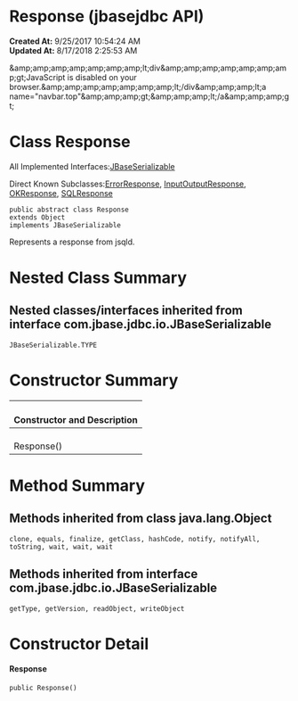 # Response (jbasejdbc API)

**Created At:** 9/25/2017 10:54:24 AM  
**Updated At:** 8/17/2018 2:25:53 AM  

<!--<br>    try {<br>        if (location.href.indexOf('is-external=true') == -1) {<br>            parent.document.title="Response (jbasejdbc   API)";<br>        }<br>    }<br>    catch(err) {<br>    }<br>//-->&amp;amp;amp;amp;amp;amp;amp;amp;lt;div&amp;amp;amp;amp;amp;amp;amp;amp;gt;JavaScript is disabled on your browser.&amp;amp;amp;amp;amp;amp;amp;amp;lt;/div&amp;amp;amp;amp;lt;a name="navbar.top"&amp;amp;amp;amp;gt;&amp;amp;amp;amp;lt;/a&amp;amp;amp;amp;gt;
# Class Response


All Implemented Interfaces:[JBaseSerializable](/39232-io/com_jbase_jdbc_io_jbaseserializable "interface in com.jbase.jdbc.io")

Direct Known Subclasses:[ErrorResponse](../../../../com/jbase/jdbc/io/Error/39232-io/com_jbase_jdbc_io_Response "class in com.jbase.jdbc.io"), [InputOutputResponse](../../../../com/jbase/jdbc/protocol/InputOutput/39232-io/com_jbase_jdbc_io_Response "class in com.jbase.jdbc.protocol"), [OKResponse](../../../../com/jbase/jdbc/io/OK/39232-io/com_jbase_jdbc_io_Response "class in com.jbase.jdbc.io"), [SQLResponse](../../../../com/jbase/jdbc/protocol/SQL/39232-io/com_jbase_jdbc_io_Response "class in com.jbase.jdbc.protocol")
```
public abstract class Response
extends Object
implements JBaseSerializable
```

Represents a response from jsqld.



# 

# 


# Nested Class Summary



## Nested classes/interfaces inherited from interface com.jbase.jdbc.io.JBaseSerializable
`JBaseSerializable.TYPE`

# 

# 


# Constructor Summary

| <br>Constructor and Description<br> |
| --- |
| <br>Response()<br> |




# 


# Method Summary



## Methods inherited from class java.lang.Object
`clone, equals, finalize, getClass, hashCode, notify, notifyAll, toString, wait, wait, wait`







## Methods inherited from interface com.jbase.jdbc.io.JBaseSerializable
`getType, getVersion, readObject, writeObject`

# 


# Constructor Detail

#### **Response**

```
public Response()
```




